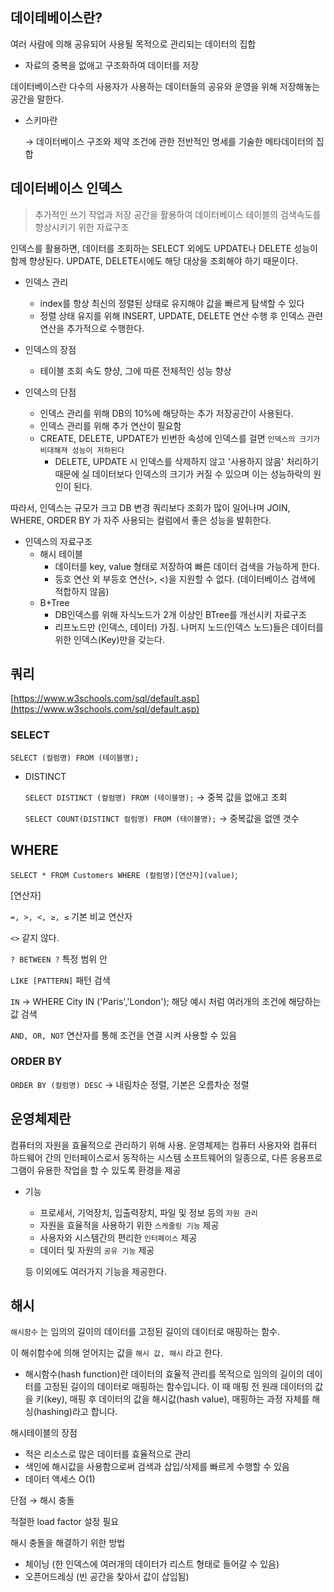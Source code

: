 ## 데이테베이스란?

여러 사람에 의해 공유되어 사용될 목적으로 관리되는 데이터의 집합

- 자료의 중복을 없애고 구조화하여 데이터를 저장

데이터베이스란 다수의 사용자가 사용하는 데이터들의 공유와 운영을 위해 저장해놓는 공간을 말한다.

- 스키마란

    → 데이터베이스 구조와 제약 조건에 관한 전반적인 명세를 기술한 메타데이터의 집합

## 데이터베이스 인덱스

> 추가적인 쓰기 작업과 저장 공간을 활용하여 데이터베이스 테이블의 검색속도를 향상시키기 위한 자료구조

인덱스를 활용하면, 데이터를 조회하는 SELECT 외에도 UPDATE나 DELETE 성능이 함께 향상된다. UPDATE, DELETE시에도 해당 대상을 조회해야 하기 때문이다.


- 인덱스 관리
    - index를 항상 최신의 정렬된 상태로 유지해야 값을 빠르게 탐색할 수 있다
    - 정렬 상태 유지를 위해 INSERT, UPDATE, DELETE 연산 수행 후 인덱스 관련 연산을 추가적으로 수행한다.

- 인덱스의 장점
    - 테이블 조회 속도 향샹, 그에 따른 전체적인 성능 향상
- 인덱스의 단점
    - 인덱스 관리를 위해 DB의 10%에 해당하는 추가 저장공간이 사용된다.
    - 인덱스 관리를 위해 추가 연산이 필요함
    - CREATE, DELETE, UPDATE가 빈번한 속성에 인덱스를 걸면 `인덱스의 크기가 비대해져 성능이 저하된다`
        - DELETE, UPDATE 시 인덱스를 삭제하지 않고 '사용하지 않음' 처리하기 때문에 실 데이터보다 인덱스의 크기가 커질 수 있으며 이는 성능하락의 원인이 된다.

따라서, 인덱스는 규모가 크고 DB 변경 쿼리보다 조회가 많이 일어나며 JOIN, WHERE, ORDER BY 가 자주 사용되는 컬럼에서 좋은 성능을 발휘한다.

- 인덱스의 자료구조
    - 해시 테이블
        - 데이터를 key, value 형태로 저장하여 빠른 데이터 검색을 가능하게 한다.
        - 등호 연산 외 부등호 연산(>, <)을 지원할 수 없다. (데이터베이스 검색에 적합하지 않음)
    - B+Tree
        - DB인덱스를 위해 자식노드가 2개 이상인 BTree를 개선시키 자료구조
        - 리프노드만 (인덱스, 데이터) 가짐. 나머지 노드(인덱스 노드)들은 데이터를 위한 인덱스(Key)만을 갖는다.

## 쿼리

[https://www.w3schools.com/sql/default.asp](https://www.w3schools.com/sql/default.asp)

### SELECT

`SELECT (컬럼명) FROM (테이블명);`

- DISTINCT

    `SELECT DISTINCT (컬럼명) FROM (테이블명);` → 중복 값을 없애고 조회

    `SELECT COUNT(DISTINCT 컬럼명) FROM (테이블명);` → 중복값을 없앤 갯수

## WHERE

`SELECT * FROM Customers WHERE (컬럼명)[연산자](value)`;

[연산자]

`=, >, <, ≥, ≤` 기본 비교 연산자

`<>` 같지 않다.

`? BETWEEN ?` 특정 범위 안

`LIKE [PATTERN]` 패턴 검색

`IN` → WHERE City IN ('Paris','London'); 해당 예시 처럼 여러개의 조건에 해당하는 값 검색

`AND, OR, NOT` 연산자를 통해 조건을 연결 시켜 사용할 수 있음

### ORDER BY

`ORDER BY (컬럼명) DESC` → 내림차순 정렬, 기본은 오름차순 정렬

## 운영체제란

컴퓨터의 자원을 효율적으로 관리하기 위해 사용. 운영체제는 컴퓨터 사용자와 컴퓨터 하드웨어 간의 인터페이스로서 동작하는 시스템 소프트웨어의 일종으로, 다른 응용프로그램이 유용한 작업을 할 수 있도록 환경을 제공

- 기능
    - 프로세서, 기억장치, 입출력장치, 파일 및 정보 등의 `자원 관리`
    - 자원을 효율적을 사용하기 위한 `스케줄링 기능` 제공
    - 사용자와 시스템간의 편리한 `인터페이스` 제공
    - 데이터 및 자원의 `공유 기능` 제공

    등 이외에도 여러가지 기능을 제공한다.

## 해시

`해시함수` 는 임의의 길이의 데이터를 고정된 길이의 데이터로 매핑하는 함수.

이 해쉬함수에 의해 얻어지는 값을 `해시 값, 해시` 라고 한다.

- 해시함수(hash function)란 데이터의 효율적 관리를 목적으로 임의의 길이의 데이터를 고정된 길이의 데이터로 매핑하는 함수입니다. 이 때 매핑 전 원래 데이터의 값을 키(key), 매핑 후 데이터의 값을 해시값(hash value), 매핑하는 과정 자체를 해싱(hashing)라고 합니다.

해시테이블의 장점

- 적은 리소스로 많은 데이터를 효율적으로 관리
- 색인에 해시값을 사용함으로써 검색과 삽입/삭제를 빠르게 수행할 수 있음
- 데이터 액세스 O(1)

단점 → 해시 충돌

적절한 load factor 설정 필요

해시 충돌을 해결하기 위한 방법

- 체이닝 (한 인덱스에 여러개의 데이터가 리스트 형태로 들어갈 수 있음)
- 오픈어드레싱 (빈 공간을 찾아서 값이 삽입됨)
